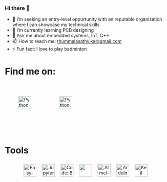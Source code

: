 ### Hi there 👋


- 🔭 I’m seeking an entry-level oppurtunity with an reputable organization where I can showcase my technical skills
- 🌱 I’m currently learning PCB designing
- 💬 Ask me about embedded systems, IoT, C++
- 📫 How to reach me: thummalasathvika@gmail.com
- ⚡ Fun fact: I love to play badminton



<h1>Find me on:</h1>

<p align="center">

 <a href="https://www.linkedin.com/in/thummala-sathvika-8785681a2/" target="_blank" rel="noopener noreferrer"> <img src="https://cdn.jsdelivr.net/npm/simple-icons@v3/icons/linkedin.svg" alt="Python" height="40" style="vertical-align:top; margin:7px; padding: 35px;"></a>
 <a href="thummalasathvika@gmail.com"> <img src="https://upload.wikimedia.org/wikipedia/commons/thumb/7/7e/Gmail_icon_%282020%29.svg/512px-Gmail_icon_%282020%29.svg.png" alt="Python" height="40" style="vertical-align:top; margin:7px; padding: 35px;"></a>
</p>

<br />


<h1>Tools</h1>
<p align="center">
<img src="https://easyeda.com/images/easyeda-thumbnail.png?id=d5ed1fe5930602975df1" alt="Easy-EDA" height="40" style="vertical-align:top; margin:7px">
<img src="https://upload.wikimedia.org/wikipedia/commons/thumb/3/38/Jupyter_logo.svg/1200px-Jupyter_logo.svg.png" alt="Jupyter" height="40" style="vertical-align:top; margin:7px">
<img src="https://ubuntuhandbook.org/wp-content/uploads/2016/05/codeblocks-ide-icon.png" alt="Code::Blocks" height="40" style="vertical-align:top; margin:7px">
 <img src="https://upload.wikimedia.org/wikipedia/commons/thumb/4/4c/Brackets_Icon.svg/1024px-Brackets_Icon.svg.png" height="40" style="vertical-align:top; margin:7px">
 <img src="https://www.it.unlv.edu/sites/default/files/styles/250_width/public/sites/default/files/assets/software/icons/atmel_studio.png?itok=Y_BrK5R2" alt="Atmel-studio" height="40" style="vertical-align:top; margin:7px">
 <img src="https://cdn.iconscout.com/icon/free/png-512/arduino-4-569256.png" alt="Arduino-IDE" height="40" style="vertical-align:top; margin:7px">
 <img src="http://file.elecfans.com/web1/M00/4E/CE/o4YBAFrLEZCAcHBHAAAlI7PhAhc373.jpg" alt="Keil" height="40" style="vertical-align:top; margin:7px">
 
 
</p>
